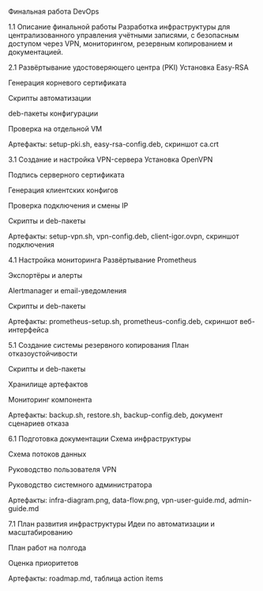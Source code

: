 Финальная работа DevOps

1.1 Описание финальной работы
Разработка инфраструктуры для централизованного управления учётными записями, с безопасным доступом через VPN, мониторингом, резервным копированием и документацией.

2.1 Развёртывание удостоверяющего центра (PKI)
Установка Easy-RSA

Генерация корневого сертификата

Скрипты автоматизации

deb-пакеты конфигурации

Проверка на отдельной VM

Артефакты: setup-pki.sh, easy-rsa-config.deb, скриншот ca.crt

3.1 Создание и настройка VPN-сервера
Установка OpenVPN

Подпись серверного сертификата

Генерация клиентских конфигов

Проверка подключения и смены IP

Скрипты и deb-пакеты

Артефакты: setup-vpn.sh, vpn-config.deb, client-igor.ovpn, скриншот подключения

4.1 Настройка мониторинга
Развёртывание Prometheus

Экспортёры и алерты

Alertmanager и email-уведомления

Скрипты и deb-пакеты

Артефакты: prometheus-setup.sh, prometheus-config.deb, скриншот веб-интерфейса

5.1 Создание системы резервного копирования
План отказоустойчивости

Скрипты и deb-пакеты

Хранилище артефактов

Мониторинг компонента

Артефакты: backup.sh, restore.sh, backup-config.deb, документ сценариев отказа

6.1 Подготовка документации
Схема инфраструктуры

Схема потоков данных

Руководство пользователя VPN

Руководство системного администратора

Артефакты: infra-diagram.png, data-flow.png, vpn-user-guide.md, admin-guide.md

7.1 План развития инфраструктуры
Идеи по автоматизации и масштабированию

План работ на полгода

Оценка приоритетов

Артефакты: roadmap.md, таблица action items

